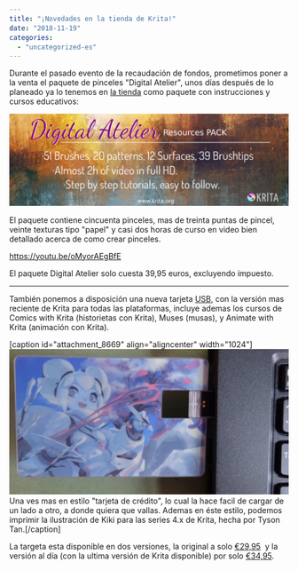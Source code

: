 ```yaml
---
title: "¡Novedades en la tienda de Krita!"
date: "2018-11-19"
categories: 
  - "uncategorized-es"
---
```


Durante el pasado evento de la recaudación de fondos, prometimos poner a la venta el paquete de pinceles "Digital Atelier", unos días después de lo planeado ya lo tenemos en [la tienda](https://krita.org/en/support-us/shop/) como paquete con instrucciones y cursos educativos:

[![](images/promo-screen-02-1024x336.png)](https://gumroad.com/products/sFbEb)

El paquete contiene cincuenta pinceles, mas de treinta puntas de pincel, veinte texturas tipo "papel" y casi dos horas de curso en video bien detallado acerca de como crear pinceles.

https://youtu.be/oMyorAEgBfE

El paquete Digital Atelier solo cuesta 39,95 euros, excluyendo impuesto.

* * *

También ponemos a disposición una nueva tarjeta [USB](https://gumroad.com/products/qQmZf), con la versión mas reciente de Krita para todas las plataformas, incluye ademas los cursos de Comics with Krita (historietas con Krita), Muses (musas), y Animate with Krita (animación con Krita).

\[caption id="attachment\_8669" align="aligncenter" width="1024"\][![](images/usbcard-1024x534.jpg)](https://gumroad.com/products/qQmZf) Una ves mas en estilo "tarjeta de crédito", lo cual la hace facil de cargar de un lado a otro, a donde quiera que vallas. Ademas en éste estilo, podemos imprimir la ilustración de Kiki para las series 4.x de Krita, hecha por Tyson Tan.\[/caption\]

La targeta esta disponible en dos versiones, la original a solo [€29,95](https://gumroad.com/products/thwPJ)  y la versión al día (con la ultima versión de Krita disponible) por solo [€34,95](https://gumroad.com/products/qQmZf/).
